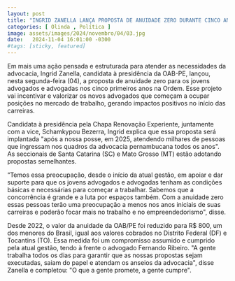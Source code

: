 ```yaml
---
layout: post
title: "INGRID ZANELLA LANÇA PROPOSTA DE ANUIDADE ZERO DURANTE CINCO ANOS PARA JOVENS ADVOGADOS NA OAB/PE"
categories: [ Olinda , Política ]
image: assets/images/2024/novembro/04/03.jpg
date:   2024-11-04 16:01:00 -0300
#tags: [sticky, featured]
---
```

Em mais uma ação pensada e estruturada para atender as necessidades da advocacia, Ingrid Zanella, candidata à presidência da OAB-PE, lançou, nesta segunda-feira (04), a proposta de anuidade zero para os jovens advogados e advogadas nos cinco primeiros anos na Ordem. Esse projeto vai incentivar e valorizar os novos advogados que começam a ocupar posições no mercado de trabalho, gerando impactos positivos no início das carreiras.

Candidata à presidência pela Chapa Renovação Experiente, juntamente com a vice, Schamkypou Bezerra, Ingrid explica que essa proposta será implantada "após a nossa posse, em 2025, atendendo milhares de pessoas que ingressam nos quadros da advocacia pernambucana todos os anos". As seccionais de Santa Catarina (SC) e Mato Grosso (MT) estão adotando propostas semelhantes.

“Temos essa preocupação, desde o início da atual gestão, em apoiar e dar suporte para que os jovens advogados e advogadas tenham as condições básicas e necessárias para começar a trabalhar. Sabemos que a concorrência é grande e a luta por espaços também. Com a anuidade zero essas pessoas terão uma preocupação a menos nos anos iniciais de suas carreiras e poderão focar mais no trabalho e no empreendedorismo", disse.

Desde 2022, o valor da anuidade da OAB/PE foi reduzido para R$ 800, um dos menores do Brasil, igual aos valores cobrados no Distrito Federal (DF) e Tocantins (TO). Essa medida foi um compromisso assumido e cumprido pela atual gestão, tendo à frente o advogado Fernando Ribeiro. "A gente trabalha todos os dias para garantir que as nossas propostas sejam executadas, saiam do papel e atendam os anseios da advocacia", disse Zanella e completou: "O que a gente promete, a gente cumpre".